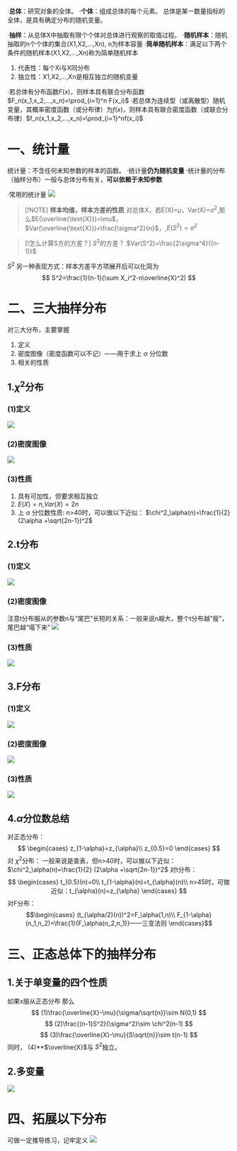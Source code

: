 ·**总体**：研究对象的全体。
·**个体**：组成总体的每个元素。
总体是某一数量指标的全体，是具有确定分布的随机变量。

·**抽样**：从总体X中抽取有限个个体对总体进行观察的取值过程。
·**随机样本**：随机抽取的n个个体的集合(X1,X2,…,Xn), n为样本容量
·**简单随机样本**：满足以下两个条件的随机样本(X1,X2,…,Xn)称为简单随机样本  
1. 代表性：每个Xi与X同分布
2. 独立性：X1,X2,…,Xn是相互独立的随机变量

·若总体有分布函数$F(x)$，则样本具有联合分布函数$F_n(x_1,x_2,...,x_n)=\prod_{i=1}^n F(x_i)$
·若总体为连续型（或离散型）随机变量，其概率密度函数（或分布律）为$f(x)$，则样本具有联合密度函数（或联合分布律）$f_n(x_1,x_2,...,x_n)=\prod_{i=1}^nf(x_i)$
# 一、统计量
统计量：不含任何未知参数的样本的函数。
·统计量**仍为随机变量**
·统计量的分布（抽样分布）一般与总体分布有关，**可以依赖于未知参数**

·常用的统计量
![](Attachments/6-数理统计的基本概念_image_1.png)
> [!NOTE] **样本均值，样本方差的性质**
> 对总体X，若E(X)=$\mu$，Var(X)=$\sigma^2$,那么$E(\overline{\text{X}})=\mu$，$Var(\overline{\text{X}})=\frac{\sigma^2}{n}$，,$E(S^2)=\sigma^2$

> [!怎么计算S方的方差？] $S^2$的方差？
> $Var(S^2)=\frac{2\sigma^4}{(n-1)}$


$S^2$ 另一种表现方式：样本方差平方项展开后可以化简为
$$
S^2=\frac{1}{n-1}(\sum X_i^2-n\overline{X}^2)
$$
# 二、三大抽样分布
对三大分布，主要掌握
1. 定义
2. 密度图像（密度函数可以不记）——用于求上 $\alpha$ 分位数
3. 相关的性质
## 1.$\chi^2$分布
### (1)定义
![](Attachments/6-数理统计的基本概念_image_2.png)
### (2)密度图像
![](Attachments/6-数理统计的基本概念_image_3.png)
### (3)性质
1. 具有可加性，但要求相互独立
2. $E(X)=n$,$Var(X)=2n$
3. 上 $\alpha$ 分位数性质: n>40时，可以做以下近似： $\chi^2_\alpha(n)=\frac{1}{2} (2\alpha +\sqrt{2n-1})^2$
## 2.t分布
### (1)定义
![](Attachments/6-数理统计的基本概念_image_4.png)
### (2)密度图像
注意t分布服从的参数n与“尾巴”长短的关系：一般来说n越大，整个t分布越“瘦”，尾巴越“塌下来”
![](Attachments/6-数理统计的基本概念_image_5.png)
### (3)性质
![](Attachments/6-数理统计的基本概念_image_6.png)
## 3.F分布
### (1)定义
![](Attachments/6-数理统计的基本概念_image_7.png)
### (2)密度图像
![](Attachments/6-数理统计的基本概念_image_8.png)
### (3)性质
![](Attachments/6-数理统计的基本概念_image_9.png)
## 4.$\alpha$分位数总结
对正态分布：
$$
\begin{cases}
	z_{1-\alpha}=z_{\alpha}\\
	z_{0.5}=0
\end{cases}
$$
对 $\chi^2$分布：
			一般来说是查表，但n>40时，可以做以下近似： $\chi^2_\alpha(n)=\frac{1}{2} (2\alpha +\sqrt{2n-1})^2$
对t分布：
$$
\begin{cases}
	t_{0.5}(n)=0\\
	t_{1-\alpha}(n)=t_{\alpha}(n)\\
	n>45时，可做近似：t_{\alpha}(n)=z_{\alpha}
\end{cases}
$$
对F分布：
$$\begin{cases}
	(t_{\alpha/2}(n))^2=F_\alpha(1,n)\\
	F_{1-\alpha}(n_1,n_2)=\frac{1}{F_\alpha(n_2,n_1)}——三变法则
\end{cases}$$
# 三、正态总体下的抽样分布
## 1.关于单变量的四个性质
如果x服从正态分布
那么
$$
(1)\frac{\overline{X}-\mu}{\sigma/\sqrt{n}}\sim N(0,1)
$$
$$
(2)\frac{(n-1)S^2}{\sigma^2}\sim \chi^2(n-1)
$$
$$
(3)\frac{\overline{X}-\mu}{S\sqrt{n}}\sim t(n-1)
$$
同时，                                 (4)**$\overline{X}$与 $S^2$独立。
## 2.多变量
![](Attachments/6-数理统计的基本概念_image_10.png)

# 四、拓展以下分布
可做一定推导练习，记牢定义
![](Attachments/6-数理统计的基本概念_image_11.png)
